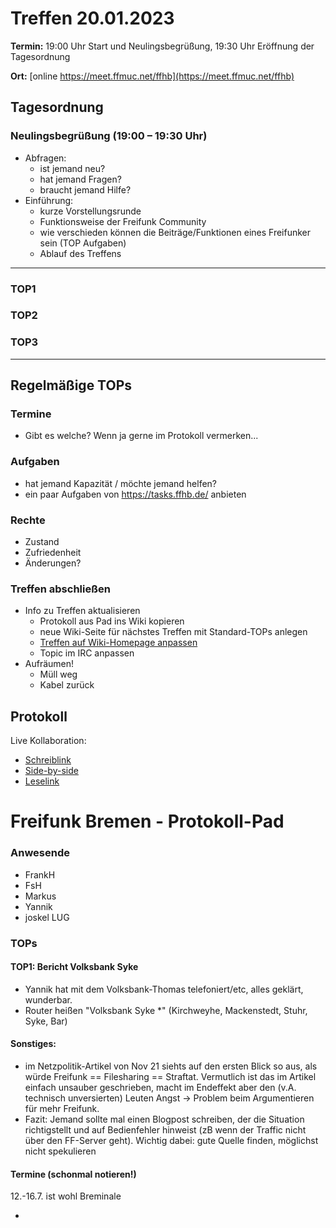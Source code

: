 # Treffen 20.01.2023

**Termin:** 19:00 Uhr Start und Neulingsbegrüßung, 19:30 Uhr Eröffnung der Tagesordnung

**Ort:** [online https://meet.ffmuc.net/ffhb](https://meet.ffmuc.net/ffhb)

## Tagesordnung
### Neulingsbegrüßung (19:00 – 19:30 Uhr)

- Abfragen:
    - ist jemand neu?
    - hat jemand Fragen?
    - braucht jemand Hilfe?
- Einführung:
    - kurze Vorstellungsrunde
    - Funktionsweise der Freifunk Community
    - wie verschieden können die Beiträge/Funktionen eines Freifunker sein (TOP Aufgaben)
    - Ablauf des Treffens

---
### TOP1


### TOP2


### TOP3


---
## Regelmäßige TOPs

### Termine

- Gibt es welche? Wenn ja gerne im Protokoll vermerken...

### Aufgaben

- hat jemand Kapazität / möchte jemand helfen?
- ein paar Aufgaben von https://tasks.ffhb.de/ anbieten

### Rechte

- Zustand
- Zufriedenheit
- Änderungen?

### Treffen abschließen

- Info zu Treffen aktualisieren
  - Protokoll aus Pad ins Wiki kopieren
  - neue Wiki-Seite für nächstes Treffen mit Standard-TOPs anlegen
  - [Treffen auf Wiki-Homepage anpassen](https://wiki.bremen.freifunk.net/Home)
  - Topic im IRC anpassen
- Aufräumen!
  - Müll weg
  - Kabel zurück

## Protokoll

Live Kollaboration:

* [Schreiblink](https://hackmd.io/AwDgnA7ATArKC0BGGBjAzPALAUzSeARgYgGzxQAmEFFwiKBEKAhkA===?edit)
* [Side-by-side](https://hackmd.io/AwDgnA7ATArKC0BGGBjAzPALAUzSeARgYgGzxQAmEFFwiKBEKAhkA===?both)
* [Leselink](https://hackmd.io/AwDgnA7ATArKC0BGGBjAzPALAUzSeARgYgGzxQAmEFFwiKBEKAhkA===?view)

# Freifunk Bremen - Protokoll-Pad

### Anwesende
- FrankH
- FsH
- Markus
- Yannik
- joskel LUG


### TOPs

#### TOP1: Bericht Volksbank Syke
- Yannik hat mit dem Volksbank-Thomas telefoniert/etc, alles geklärt, wunderbar. 
- Router heißen "Volksbank Syke *" (Kirchweyhe, Mackenstedt, Stuhr, Syke, Bar)

#### Sonstiges: 
- im Netzpolitik-Artikel von Nov 21 siehts auf den ersten Blick so aus, als würde Freifunk == Filesharing == Straftat. Vermutlich ist das im Artikel einfach unsauber geschrieben, macht im Endeffekt aber den (v.A. technisch unversierten) Leuten Angst -> Problem beim Argumentieren für mehr Freifunk.
- Fazit: Jemand sollte mal einen Blogpost schreiben, der die Situation richtigstellt und auf Bedienfehler hinweist (zB wenn der Traffic nicht über den FF-Server geht). Wichtig dabei: gute Quelle finden, möglichst nicht spekulieren 

#### Termine (schonmal notieren!)
12.-16.7. ist wohl Breminale


- 
